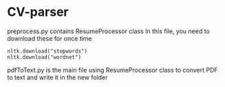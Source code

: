 # CV-parser

preprocess.py contains ResumeProcessor class
In this file, you need to download these for once time
```
nltk.download("stopwords") 
nltk.download("wordnet")
```
pdfToText.py is the main file using ResumeProcessor class to convert PDF to text and write it in the new folder 